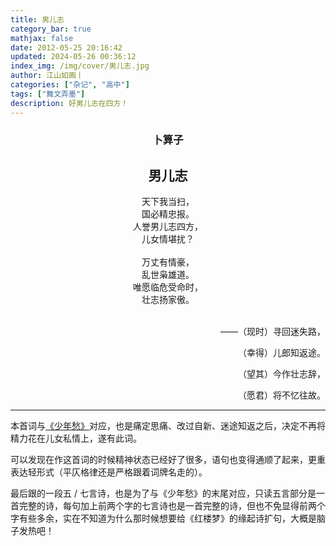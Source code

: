 ```yaml
---
title: 男儿志
category_bar: true
mathjax: false
date: 2012-05-25 20:16:42
updated: 2024-05-26 00:36:12
index_img: /img/cover/男儿志.jpg
author: 江山如画丨
categories: ["杂记", "高中"]
tags: ["舞文弄墨"]
description: 好男儿志在四方！
---
```


### <center>卜算子</center>

## <center>男儿志</center>

<center>天下我当扫，</center>

<center>国必精忠报。</center>

<center>人誉男儿志四方，</center>

<center>儿女情堪扰？</center>

<br/>

<center>万丈有情豪，</center>

<center>乱世枭雄道。</center>

<center>唯愿临危受命时，</center>

<center>壮志扬家傲。</center>

<br/>

<p align="right">——（现时）寻回迷失路，</p>

<p align="right">（幸得）儿郎知返途。</p>

<p align="right">（望其）今作壮志辞，</p>

<p align="right">（愿君）将不忆往故。</p>

---

本首词与[《少年愁》](/杂记/高中/少年愁/)对应，也是痛定思痛、改过自新、迷途知返之后，决定不再将精力花在儿女私情上，遂有此词。

可以发现在作这首词的时候精神状态已经好了很多，语句也变得通顺了起来，更重表达轻形式（平仄格律还是严格跟着词牌名走的）。

最后跟的一段五 / 七言诗，也是为了与《少年愁》的末尾对应，只读五言部分是一首完整的诗，每句加上前两个字的七言诗也是一首完整的诗，但也不免显得前两个字有些多余，实在不知道为什么那时候想要给《红楼梦》的缘起诗扩句，大概是脑子发热吧！
